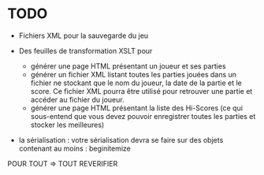 # TODO
- Fichiers XML pour la sauvegarde du jeu

- Des feuilles de transformation XSLT pour
  - générer une page HTML présentant un joueur et ses parties
  - générer un fichier XML listant toutes les parties jouées dans un fichier ne stockant que le nom du joueur, la date de la partie et le score. Ce fichier XML pourra être utilisé pour retrouver une partie et accéder au fichier du joueur.
  - générer une page HTML présentant la liste des Hi-Scores (ce qui sous-entend que vous devez pouvoir enregistrer toutes les parties et stocker les meilleures)

- la sérialisation : votre sérialisation devra se faire sur des objets contenant au moins : beginitemize

POUR TOUT => TOUT REVERIFIER